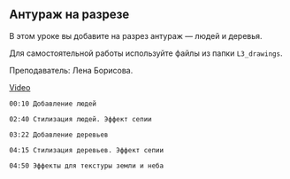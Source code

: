 ## Антураж на разрезе

В этом уроке вы добавите на разрез антураж — людей и деревья. 

Для самостоятельной работы используйте файлы из папки `L3_drawings`. 

Преподаватель: Лена Борисова.

[Video](https://player.softculture.cc/embed/PSH/PSH_72.17.10_L3-14_Entourage_P2)

``` chapters
00:10 Добавление людей

02:40 Стилизация людей. Эффект сепии

03:22 Добавление деревьев

04:15 Стилизация деревьев. Эффект сепии

04:50 Эффекты для текстуры земли и неба
```